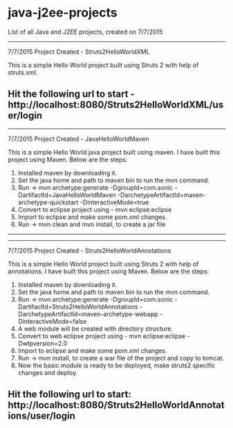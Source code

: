 # java-j2ee-projects
List of all Java and J2EE projects, created on 7/7/2015

----------------------------------------------------------------------------------------
7/7/2015
Project Created - Struts2HelloWorldXML

This is a simple Hello World project built using Struts 2 with help of struts.xml.

Hit the following url to start - 
http://localhost:8080/Struts2HelloWorldXML/user/login
----------------------------------------------------------------------------------------


----------------------------------------------------------------------------------------
7/7/2015
Project Created - JavaHelloWorldMaven

This is a simple Hello World java project built using maven. I have built this project using Maven. Below are the steps:

1. Installed maven by downloading it.
2. Set the java home and path to maven bin to run the mvn command.
3. Run -> mvn archetype:generate -DgroupId=com.sonic -DartifactId=JavaHelloWorldMaven -DarchetypeArtifactId=maven-archetype-quickstart -DinteractiveMode=true
4. Convert to eclipse project using - mvn eclipse:eclipse
6. Import to eclipse and make some pom.xml changes.
7. Run -> mvn clean and mvn install, to create a jar file
----------------------------------------------------------------------------------------


----------------------------------------------------------------------------------------
7/7/2015
Project Created - Struts2HelloWorldAnnotations

This is a simple Hello World project built using Struts 2 with help of annotations. I have built this project using Maven. Below are the steps:

1. Installed maven by downloading it.
2. Set the java home and path to maven bin to run the mvn command.
3. Run -> mvn archetype:generate -DgroupId=com.sonic -DartifactId=Struts2HelloWorldAnnotations -DarchetypeArtifactId=maven-archetype-webapp -DinteractiveMode=false
4. A web module will be created with directory structure.
5. Convert to web eclipse project using - mvn eclipse:eclipse -Dwtpversion=2.0
6. Import to eclipse and make some pom.xml changes.
7. Run -> mvn install, to create a war file of the project and copy to tomcat.
8. Now the basic module is ready to be deployed, make struts2 specific changes and deploy.

Hit the following url to start: http://localhost:8080/Struts2HelloWorldAnnotations/user/login
----------------------------------------------------------------------------------------
